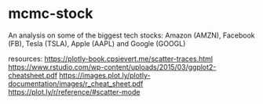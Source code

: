 # mcmc-stock

An analysis on some of the biggest tech stocks: Amazon (AMZN), Facebook (FB), Tesla (TSLA), Apple (AAPL) and Google (GOOGL)

resources:
https://plotly-book.cpsievert.me/scatter-traces.html
https://www.rstudio.com/wp-content/uploads/2015/03/ggplot2-cheatsheet.pdf
https://images.plot.ly/plotly-documentation/images/r_cheat_sheet.pdf
https://plot.ly/r/reference/#scatter-mode
